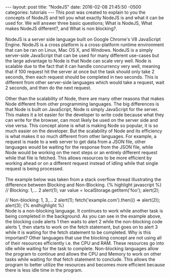 <meta name="charset" content="utf-8">
---
layout: post
title:  "NodeJS"
date:   2016-02-08 21:45:50 -0500
categories: tutorials
---
This post was created to explain to you the concepts of NodeJS and tell you what exactly NodeJS is and what it can be used for. We will answer three basic questions; What is NodeJS, What makes NodeJS different?, and What is non blocking?. 
<br />
<br />
NodeJS is a server side language built on Google Chrome's V8 JavaScript Engine. NodeJS is a cross platform is a cross-platform runtime environment that can be ran on Linux, Mac OS X, and Windows. NodeJS is a simply server-side JavaScript that can be used for many different use-cases but the large advantage to Node is that Node can scale very well. Node is scalable due to the fact that it can handle concurrency very well, meaning that if 100 request hit the server at once but the task should only take 2 seconds, then each request should be completed in two seconds. This is different from other server-side languages which would take a request, wait 2 seconds, and then do the next request. 
<br />
<br />
Other than the scalability of Node, there are many other reasons that makes Node different from other programming languages. The big differences is that Node is built on JavaScript, Node is simply JavaScript for the server. This makes it a lot easier for the developer to write code because what they can write for the browser, can most likely be used on the server side and vise versa. This concept alone is what is making Node so popular, it is so much easier on the developer. But the scalability of Node and its efficiency is what makes it so much different from other languages. For example, a request is made to a web server to get data from a JSON file, other languages would be waiting for the response from the JSON file, while Node would be working on the next steps or an entirely different request while that file is fetched. This allows resources to be more efficient by working ahead or on a different request instead of idling while that single request is being processed. 
<br />
<br />
The example below was taken from a stack overflow thread illustrating the difference between Blocking and Non-Blocking. 
{% highlight javascript %}
// Blocking: 1,... 2
alert(1);
var value = localStorage.getItem('foo');
alert(2);

// Non-blocking: 1, 3,... 2
alert(1);
fetch('example.com').then(() => alert(2));
alert(3);
{% endhighlight %}
<br />
Node is a non-blocking language. It continues to work while another task is being completed in the background. As you can see in the example above, the blocking code alerts 1 then waits to alert 2 while the non-blocking code alerts 1, then starts to work on the fetch statement, but goes on to alert 3 while it is waiting for the fetch statement to be completed. Why is this important? Other languages that use the blocking concept are not using all of their resources efficiently i.e. the CPU and RAM. These resources go into idle while waiting for the task to complete. Non-blocking languages allow the program to continue and allows the CPU and Memory to work on other tasks while waiting for that fetch statement to conclude. This allows the program to better utilize the resources and becomes more efficient because there is less idle time in the program. 
